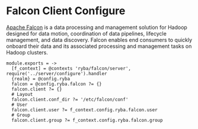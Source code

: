 
# Falcon Client Configure

[Apache Falcon](http://falcon.apache.org) is a data processing and management solution for Hadoop designed
for data motion, coordination of data pipelines, lifecycle management, and data
discovery. Falcon enables end consumers to quickly onboard their data and its
associated processing and management tasks on Hadoop clusters.

    module.exports = ->
      [f_context] = @contexts 'ryba/falcon/server', require('../server/configure').handler
      {realm} = @config.ryba
      falcon = @config.ryba.falcon ?= {}
      falcon.client ?= {}
      # Layout
      falcon.client.conf_dir ?= '/etc/falcon/conf'
      # User
      falcon.client.user ?= f_context.config.ryba.falcon.user
      # Group
      falcon.client.group ?= f_context.config.ryba.falcon.group
      
